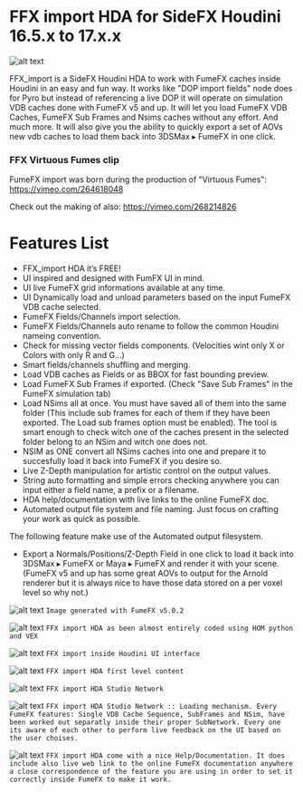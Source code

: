 # FFX import HDA for SideFX Houdini 16.5.x to 17.x.x
![alt text](https://github.com/alexnardini/FFX_import/blob/master/imgs/ffx_import_WELCOME.jpg)

FFX_import is a SideFX Houdini HDA to work with FumeFX caches inside Houdini in an easy and fun way. It works like "DOP import fields" node does for Pyro but instead of referencing a live DOP it will operate on simulation VDB caches done with FumeFX v5 and up. 
It will let you load FumeFX VDB Caches, FumeFX Sub Frames and Nsims caches without any effort. And much more.
It will also give you the ability to quickly export a set of AOVs new vdb caches to load them back into 3DSMax ▸ FumeFX in one click.

### FFX Virtuous Fumes clip 
FumeFX import was born during the production of "Virtuous Fumes":
https://vimeo.com/264618048

Check out the making of also:
https://vimeo.com/268214826

# Features List

- FFX_import HDA it’s FREE!
- UI inspired and designed with FumFX UI in mind.
- UI live FumeFX grid informations available at any time.
- UI Dynamically load and unload parameters based on the input FumeFX VDB cache selected.
- FumeFX Fields/Channels import selection.
- FumeFX Fields/Channels auto rename to follow the common Houdini nameing convention.
- Check for missing vector fields components. (Velocities wint only X or Colors with only R and G…)
- Smart fields/channels shuffling and merging.
- Load VDB caches as Fields or as BBOX for fast bounding preview.
- Load FumeFX Sub Frames if exported. (Check "Save Sub Frames" in the FumeFX simulation tab)
- Load NSims all at once. You must have saved all of them into the same folder (This include sub frames for each of them if they     have been exported. The Load sub frames option must be enabled). The tool is smart enough to check witch one of the caches present in the selected folder belong to an NSim and witch one does not.
- NSIM as ONE convert all NSims caches into one and prepare it to succesfully load it back into FumeFX if you desire so.
- Live Z-Depth manipulation for artistic control on the output values.
- String auto formatting and simple errors checking anywhere you can input either a field name, a prefix or a filename.
- HDA help/documentation with live links to the online FumeFX doc.
- Automated output file system and file naming. Just focus on crafting your work as quick as possible.

The following feature make use of the Automated output filesystem.
- Export a Normals/Positions/Z-Depth Field in one click to load it back into 3DSMax ▸ FumeFX or Maya ▸ FumeFX and render it with your scene.
(FumeFX v5 and up has some great AOVs to output for the Arnold renderer but it is always nice to have those data stored on a per voxel level so why not.) 

![alt text](https://github.com/alexnardini/FFX_import/blob/master/imgs/ffx.jpg)
`Image generated with FumeFX v5.0.2`

![alt text](https://github.com/alexnardini/FFX_import/blob/master/imgs/ffx_powered_by.jpg)
`FFX import HDA as been almost entirely coded using HOM python and VEX`

![alt text](https://github.com/alexnardini/FFX_import/blob/master/imgs/ffx_import_h_001.jpg)
`FFX import inside Houdini UI interface`

![alt text](https://github.com/alexnardini/FFX_import/blob/master/imgs/ffx_import_h_002.jpg)
`FFX import HDA first level content`

![alt text](https://github.com/alexnardini/FFX_import/blob/master/imgs/ffx_import_h_003.jpg)
`FFX import HDA Studio Network`

![alt text](https://github.com/alexnardini/FFX_import/blob/master/imgs/ffx_import_h_004.jpg)
`FFX import HDA Studio Network :: Loading mechanism. Every FumeFX features: Single VDB Cache Sequence, SubFrames and NSim,
have been worked out separatly inside their proper SubNetwork. Every one its aware of each other to perform live feedback on the UI based on the user choises.`

![alt text](https://github.com/alexnardini/FFX_import/blob/master/imgs/ffx_import_h_005.jpg)
`FFX import HDA come with a nice Help/Documentation. It does include also live web link to the online FumeFX documentation
anywhere a close correspondence of the feature you are using in order to set it correctly inside FumeFX to make it work.`

